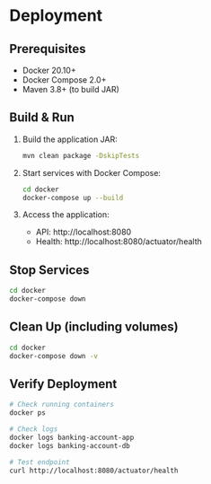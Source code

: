 # Deployment

## Prerequisites
- Docker 20.10+
- Docker Compose 2.0+
- Maven 3.8+ (to build JAR)

## Build & Run

1. Build the application JAR:
   ```bash
   mvn clean package -DskipTests
   ```

2. Start services with Docker Compose:
   ```bash
   cd docker
   docker-compose up --build
   ```

3. Access the application:
    - API: http://localhost:8080
    - Health: http://localhost:8080/actuator/health

## Stop Services
```bash
cd docker
docker-compose down
```

## Clean Up (including volumes)
```bash
cd docker
docker-compose down -v
```

## Verify Deployment
```bash
# Check running containers
docker ps

# Check logs
docker logs banking-account-app
docker logs banking-account-db

# Test endpoint
curl http://localhost:8080/actuator/health
```

